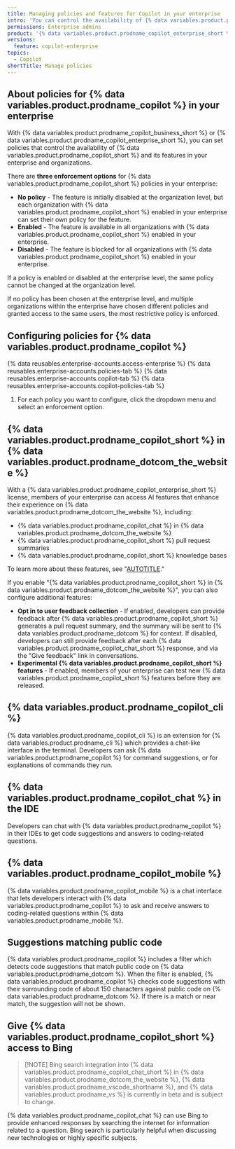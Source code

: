 ```yaml
---
title: Managing policies and features for Copilot in your enterprise
intro: 'You can control the availability of {% data variables.product.prodname_copilot %} and its features for all organizations in your enterprise.'
permissions: Enterprise admins
product: '{% data variables.product.prodname_copilot_enterprise_short %} or {% data variables.product.prodname_copilot_business_short %}'
versions:
  feature: copilot-enterprise
topics:
  - Copilot
shortTitle: Manage policies
---
```


## About policies for {% data variables.product.prodname_copilot %} in your enterprise

With {% data variables.product.prodname_copilot_business_short %} or {% data variables.product.prodname_copilot_enterprise_short %}, you can set policies that control the availability of {% data variables.product.prodname_copilot_short %} and its features in your enterprise and organizations.

There are **three enforcement options** for {% data variables.product.prodname_copilot_short %} policies in your enterprise:

* **No policy** - The feature is initially disabled at the organization level, but each organization with {% data variables.product.prodname_copilot_short %} enabled in your enterprise can set their own policy for the feature.
* **Enabled** - The feature is available in all organizations with {% data variables.product.prodname_copilot_short %} enabled in your enterprise.
* **Disabled** - The feature is blocked for all organizations with {% data variables.product.prodname_copilot_short %} enabled in your enterprise.

If a policy is enabled or disabled at the enterprise level, the same policy cannot be changed at the organization level.

If no policy has been chosen at the enterprise level, and multiple organizations within the enterprise have chosen different policies and granted access to the same users, the most restrictive policy is enforced.

## Configuring policies for {% data variables.product.prodname_copilot %}

{% data reusables.enterprise-accounts.access-enterprise %}
{% data reusables.enterprise-accounts.policies-tab %}
{% data reusables.enterprise-accounts.copilot-tab %}
{% data reusables.enterprise-accounts.copilot-policies-tab %}
1. For each policy you want to configure, click the dropdown menu and select an enforcement option.

## {% data variables.product.prodname_copilot_short %} in {% data variables.product.prodname_dotcom_the_website %}

With a {% data variables.product.prodname_copilot_enterprise_short %} license, members of your enterprise can access AI features that enhance their experience on {% data variables.product.prodname_dotcom_the_website %}, including:
* {% data variables.product.prodname_copilot_chat %} in {% data variables.product.prodname_dotcom_the_website %}
* {% data variables.product.prodname_copilot_short %} pull request summaries
* {% data variables.product.prodname_copilot_short %} knowledge bases

To learn more about these features, see "[AUTOTITLE](/copilot/github-copilot-enterprise/overview/github-copilot-enterprise-feature-set)."

If you enable "{% data variables.product.prodname_copilot_short %} in {% data variables.product.prodname_dotcom_the_website %}", you can also configure additional features:
* **Opt in to user feedback collection** - If enabled, developers can provide feedback after {% data variables.product.prodname_copilot_short %} generates a pull request summary, and the summary will be sent to {% data variables.product.prodname_dotcom %} for context. If disabled, developers can still provide feedback after each {% data variables.product.prodname_copilot_chat_short %} response, and via the "Give feedback" link in conversations.
* **Experimental {% data variables.product.prodname_copilot_short %} features** - If enabled, members of your enterprise can test new {% data variables.product.prodname_copilot_short %} features before they are released.

## {% data variables.product.prodname_copilot_cli %}

{% data variables.product.prodname_copilot_cli %} is an extension for {% data variables.product.prodname_cli %} which provides a chat-like interface in the terminal. Developers can ask {% data variables.product.prodname_copilot %} for command suggestions, or for explanations of commands they run.

## {% data variables.product.prodname_copilot_chat %} in the IDE

Developers can chat with {% data variables.product.prodname_copilot %} in their IDEs to get code suggestions and answers to coding-related questions.

## {% data variables.product.prodname_copilot_mobile %}

{% data variables.product.prodname_copilot_mobile %} is a chat interface that lets developers interact with {% data variables.product.prodname_copilot %} to ask and receive answers to coding-related questions within {% data variables.product.prodname_mobile %}.

## Suggestions matching public code

{% data variables.product.prodname_copilot %} includes a filter which detects code suggestions that match public code on {% data variables.product.prodname_dotcom %}. When the filter is enabled, {% data variables.product.prodname_copilot %} checks code suggestions with their surrounding code of about 150 characters against public code on {% data variables.product.prodname_dotcom %}. If there is a match or near match, the suggestion will not be shown.

## Give {% data variables.product.prodname_copilot_short %} access to Bing

> [!NOTE] Bing search integration into {% data variables.product.prodname_copilot_chat_short %} in {% data variables.product.prodname_dotcom_the_website %}, {% data variables.product.prodname_vscode_shortname %}, and {% data variables.product.prodname_vs %} is currently in beta and is subject to change.

{% data variables.product.prodname_copilot_chat %} can use Bing to provide enhanced responses by searching the internet for information related to a question. Bing search is particularly helpful when discussing new technologies or highly specific subjects.
